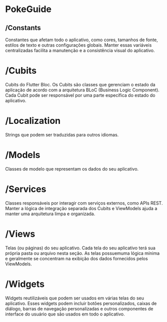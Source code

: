 # PokeGuide

## /Constants
Constantes que afetam todo o aplicativo, como cores, tamanhos de fonte, estilos de texto e outras configurações globais. Manter essas variáveis centralizadas facilita a manutenção e a consistência visual do aplicativo.

# /Cubits
Cubits do Flutter Bloc. Os Cubits são classes que gerenciam o estado da aplicação de acordo com a arquitetura BLoC (Business Logic Component). Cada Cubit pode ser responsável por uma parte específica do estado do aplicativo.

# /Localization
Strings que podem ser traduzidas para outros idiomas.

# /Models
Classes de modelo que representam os dados do seu aplicativo.

# /Services
Classes responsáveis por interagir com serviços externos, como APIs REST. Manter a lógica de integração separada dos Cubits e ViewModels ajuda a manter uma arquitetura limpa e organizada.

# /Views
Telas (ou páginas) do seu aplicativo. Cada tela do seu aplicativo terá sua própria pasta ou arquivo nesta seção. As telas possuemuma lógica mínima e geralmente se concentram na exibição dos dados fornecidos pelos ViewModels.

# /Widgets
Widgets reutilizáveis que podem ser usados em várias telas do seu aplicativo. Esses widgets podem incluir botões personalizados, caixas de diálogo, barras de navegação personalizadas e outros componentes de interface do usuário que são usados em todo o aplicativo.

